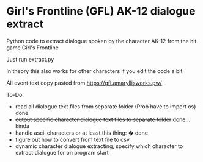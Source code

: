 # Girl's Frontline (GFL) AK-12 dialogue extract
Python code to extract dialogue spoken by the character AK-12 from the hit game Girl's Frontline

Just run extract.py

In theory this also works for other characters if you edit the code a bit

All event text copy pasted from https://gfl.amaryllisworks.pw/

To-Do:
- ~~read all dialogue text files from separate folder (Prob have to import os)~~ done
- ~~output specific character dialogue text files to separate folder~~ done... kinda
- ~~handle ascii characters or at least this thing: �~~ done
- figure out how to convert from text file to csv
- dynamic character dialogue extracting, specify which character to extract dialogue for on program start
